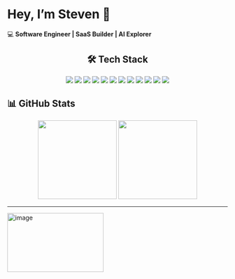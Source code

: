 # Hey, I’m Steven 👋  

💻 **Software Engineer | SaaS Builder | AI Explorer**  

<div align="center">

  <h2>🛠️ Tech Stack</h2>

  <img src="https://img.shields.io/badge/Next.js-000000?style=for-the-badge&logo=next.js&logoColor=white" />
  <img src="https://img.shields.io/badge/React-20232A?style=for-the-badge&logo=react&logoColor=61DAFB" />
  <img src="https://img.shields.io/badge/FastAPI-005571?style=for-the-badge&logo=fastapi" />
  <img src="https://img.shields.io/badge/Python-3776AB?style=for-the-badge&logo=python&logoColor=white" />
  <img src="https://img.shields.io/badge/Node.js-339933?style=for-the-badge&logo=node.js&logoColor=white" />
  <img src="https://img.shields.io/badge/PostgreSQL-316192?style=for-the-badge&logo=postgresql&logoColor=white" />
  <img src="https://img.shields.io/badge/MongoDB-4EA94B?style=for-the-badge&logo=mongodb&logoColor=white" />
  <img src="https://img.shields.io/badge/Redis-DC382D?style=for-the-badge&logo=redis&logoColor=white" />
  <img src="https://img.shields.io/badge/Docker-2496ED?style=for-the-badge&logo=docker&logoColor=white" />
  <img src="https://img.shields.io/badge/Azure-0089D6?style=for-the-badge&logo=microsoft-azure&logoColor=white" />
  <img src="https://img.shields.io/badge/TailwindCSS-38B2AC?style=for-the-badge&logo=tailwind-css&logoColor=white" />
  <img src="https://img.shields.io/badge/DigitalOcean-0080FF?style=for-the-badge&logo=digitalocean&logoColor=white" />

</div>


## 📊 GitHub Stats  

<div align="center">

 
  <img src="https://github-readme-stats.vercel.app/api/top-langs/?username=king-kanda&layout=compact&theme=radical" height="180em" />
  <img src="https://streak-stats.demolab.com?user=king-kanda&theme=radical&date_format=j%20M%5B%20Y%5D" height="180em" />

</div>

---

<img width="220" height="135" alt="image" src="https://github.com/user-attachments/assets/9248ce94-ecbc-46af-8628-853f0013edf7" />
